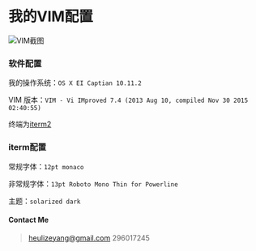 # 我的VIM配置

![VIM截图](http://7xpnrs.com1.z0.glb.clouddn.com/zey-githubvim.png)

### 软件配置
我的操作系统：```OS X EI Captian 10.11.2```

VIM 版本：```VIM - Vi IMproved 7.4 (2013 Aug 10, compiled Nov 30 2015 02:40:55)```

终端为[iterm2](http://www.iterm2.com)

### iterm配置

常规字体：```12pt monaco```

非常规字体：```13pt Roboto Mono Thin for Powerline```

主题：```solarized dark```


#### Contact Me
> heulizeyang@gmail.com
> 296017245
